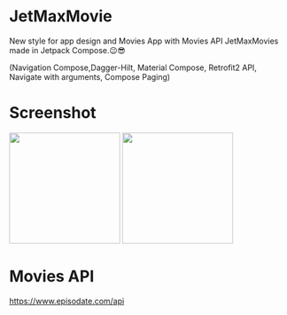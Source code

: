 # JetMaxMovie
New style for app design and Movies App with Movies API JetMaxMovies made in Jetpack Compose.😉😎

(Navigation Compose,Dagger-Hilt, Material Compose,
Retrofit2 API, Navigate with arguments, 
Compose Paging)

# Screenshot
<p float="left">
<img src="https://user-images.githubusercontent.com/25154589/138284492-7771c618-95e6-4b01-8197-bbddcaaa9492.png" width="200" />

<img src="https://user-images.githubusercontent.com/25154589/138284520-b8514e8b-d872-41d6-8b42-4ffeaa8ab300.png" width="200" />

</p>

# Movies API

https://www.episodate.com/api





